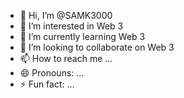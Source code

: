 - 👋 Hi, I’m @SAMK3000
- 👀 I’m interested in Web 3
- 🌱 I’m currently learning Web 3
- 💞️ I’m looking to collaborate on Web 3
- 📫 How to reach me ...
- 😄 Pronouns: ...
- ⚡ Fun fact: ...

<!---
SAMK3000/SAMK3000 is a ✨ special ✨ repository because its `README.md` (this file) appears on your GitHub profile.
You can click the Preview link to take a look at your changes.
--->
